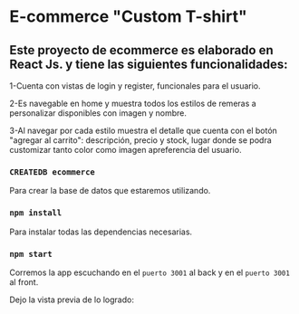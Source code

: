 # E-commerce "Custom T-shirt"


## Este proyecto de ecommerce es elaborado en React Js. y tiene las siguientes funcionalidades:

1-Cuenta con vistas de login y register, funcionales para el usuario.

2-Es navegable en home y muestra todos los estilos de remeras a personalizar disponibles con imagen y nombre.

3-Al navegar por cada estilo muestra el detalle que cuenta con el botón "agregar al carrito": descripción, precio y stock, lugar donde se podra customizar tanto color como imagen   apreferencia del usuario.     


### `CREATEDB ecommerce`
Para crear la base de datos que estaremos utilizando.


### `npm install`

Para instalar todas las dependencias necesarias.

### `npm start`

Corremos la app escuchando en el `puerto 3001` al back y en el  `puerto 3001` al front. 

Dejo la vista previa de lo logrado:
